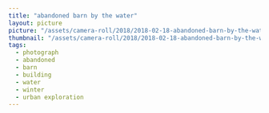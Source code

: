 ```yaml
---
title: "abandoned barn by the water"
layout: picture
picture: "/assets/camera-roll/2018/2018-02-18-abandoned-barn-by-the-water/20180218_193350269_iOS.jpg"
thumbnail: "/assets/camera-roll/2018/2018-02-18-abandoned-barn-by-the-water/20180218_193350269_iOS-thumbnail.jpg"
tags:
  - photograph
  - abandoned
  - barn
  - building
  - water
  - winter
  - urban exploration
---
```

